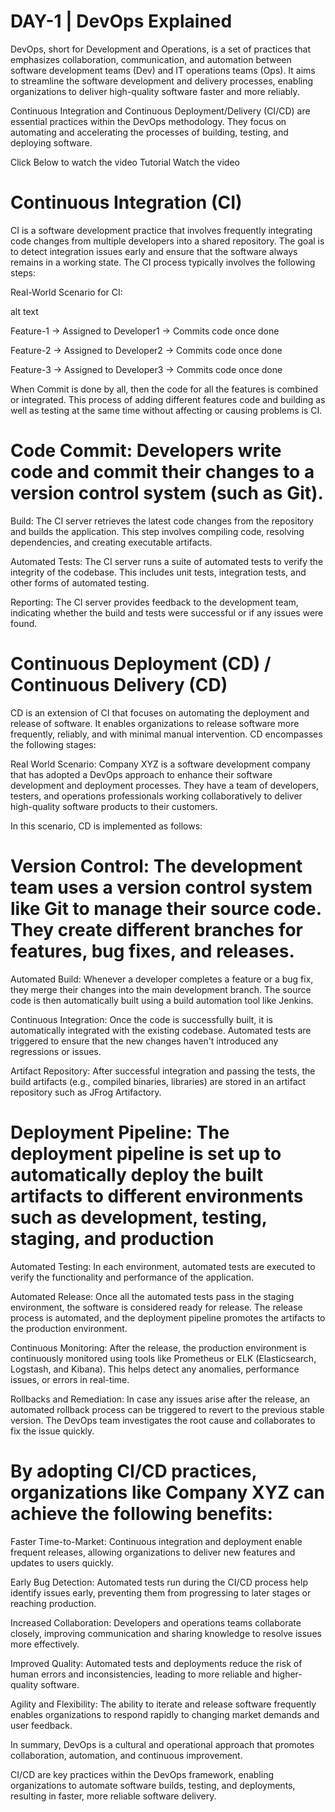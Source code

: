 # DAY-1 | DevOps Explained
DevOps, short for Development and Operations, is a set of practices that emphasizes collaboration, communication, and automation between software development teams (Dev) and IT operations teams (Ops). It aims to streamline the software development and delivery processes, enabling organizations to deliver high-quality software faster and more reliably.

Continuous Integration and Continuous Deployment/Delivery (CI/CD) are essential practices within the DevOps methodology. They focus on automating and accelerating the processes of building, testing, and deploying software.

Click Below to watch the video Tutorial
Watch the video

# Continuous Integration (CI)
CI is a software development practice that involves frequently integrating code changes from multiple developers into a shared repository. The goal is to detect integration issues early and ensure that the software always remains in a working state. The CI process typically involves the following steps:

Real-World Scenario for CI:

alt text

Feature-1 → Assigned to Developer1 → Commits code once done

Feature-2 → Assigned to Developer2 → Commits code once done

Feature-3 → Assigned to Developer3 → Commits code once done

When Commit is done by all, then the code for all the features is combined or integrated. This process of adding different features code and building as well as testing at the same time without affecting or causing problems is CI.

# Code Commit: Developers write code and commit their changes to a version control system (such as Git).
Build: The CI server retrieves the latest code changes from the repository and builds the application. This step involves compiling code, resolving dependencies, and creating executable artifacts.

Automated Tests: The CI server runs a suite of automated tests to verify the integrity of the codebase. This includes unit tests, integration tests, and other forms of automated testing.

Reporting: The CI server provides feedback to the development team, indicating whether the build and tests were successful or if any issues were found.
# Continuous Deployment (CD) / Continuous Delivery (CD)
CD is an extension of CI that focuses on automating the deployment and release of software. It enables organizations to release software more frequently, reliably, and with minimal manual intervention. CD encompasses the following stages:

Real World Scenario: Company XYZ is a software development company that has adopted a DevOps approach to enhance their software development and deployment processes. They have a team of developers, testers, and operations professionals working collaboratively to deliver high-quality software products to their customers.

In this scenario, CD is implemented as follows:

# Version Control: The development team uses a version control system like Git to manage their source code. They create different branches for features, bug fixes, and releases.
Automated Build: Whenever a developer completes a feature or a bug fix, they merge their changes into the main development branch. The source code is then automatically built using a build automation tool like Jenkins.

Continuous Integration: Once the code is successfully built, it is automatically integrated with the existing codebase. Automated tests are triggered to ensure that the new changes haven't introduced any regressions or issues.

Artifact Repository: After successful integration and passing the tests, the build artifacts (e.g., compiled binaries, libraries) are stored in an artifact repository such as JFrog Artifactory.

# Deployment Pipeline: The deployment pipeline is set up to automatically deploy the built artifacts to different environments such as development, testing, staging, and production
Automated Testing: In each environment, automated tests are executed to verify the functionality and performance of the application.

Automated Release: Once all the automated tests pass in the staging environment, the software is considered ready for release. The release process is automated, and the deployment pipeline promotes the artifacts to the production environment.

Continuous Monitoring: After the release, the production environment is continuously monitored using tools like Prometheus or ELK (Elasticsearch, Logstash, and Kibana). This helps detect any anomalies, performance issues, or errors in real-time.

Rollbacks and Remediation: In case any issues arise after the release, an automated rollback process can be triggered to revert to the previous stable version. The DevOps team investigates the root cause and collaborates to fix the issue quickly.
# By adopting CI/CD practices, organizations like Company XYZ can achieve the following benefits:
Faster Time-to-Market: Continuous integration and deployment enable frequent releases, allowing organizations to deliver new features and updates to users quickly.

Early Bug Detection: Automated tests run during the CI/CD process help identify issues early, preventing them from progressing to later stages or reaching production.

Increased Collaboration: Developers and operations teams collaborate closely, improving communication and sharing knowledge to resolve issues more effectively.

Improved Quality: Automated tests and deployments reduce the risk of human errors and inconsistencies, leading to more reliable and higher-quality software.

Agility and Flexibility: The ability to iterate and release software frequently enables organizations to respond rapidly to changing market demands and user feedback.

In summary, DevOps is a cultural and operational approach that promotes collaboration, automation, and continuous improvement. 

CI/CD are key practices within the DevOps framework, enabling organizations to automate software builds, testing, and deployments, resulting in faster, more reliable software delivery.
